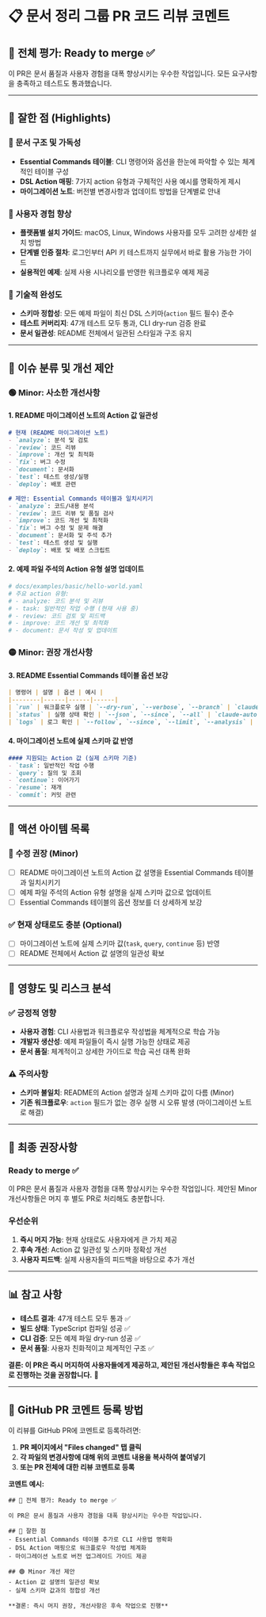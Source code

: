 # 📋 문서 정리 그룹 PR 코드 리뷰 코멘트

## 🧾 **전체 평가: Ready to merge** ✅

이 PR은 문서 품질과 사용자 경험을 대폭 향상시키는 우수한 작업입니다. 모든 요구사항을 충족하고 테스트도 통과했습니다.

---

## 🌟 **잘한 점 (Highlights)**

### 🎯 **문서 구조 및 가독성**
- **Essential Commands 테이블**: CLI 명령어와 옵션을 한눈에 파악할 수 있는 체계적인 테이블 구성
- **DSL Action 매핑**: 7가지 action 유형과 구체적인 사용 예시를 명확하게 제시
- **마이그레이션 노트**: 버전별 변경사항과 업데이트 방법을 단계별로 안내

### 🚀 **사용자 경험 향상**
- **플랫폼별 설치 가이드**: macOS, Linux, Windows 사용자를 모두 고려한 상세한 설치 방법
- **단계별 인증 절차**: 로그인부터 API 키 테스트까지 실무에서 바로 활용 가능한 가이드
- **실용적인 예제**: 실제 사용 시나리오를 반영한 워크플로우 예제 제공

### 🔧 **기술적 완성도**
- **스키마 정합성**: 모든 예제 파일이 최신 DSL 스키마(`action` 필드 필수) 준수
- **테스트 커버리지**: 47개 테스트 모두 통과, CLI dry-run 검증 완료
- **문서 일관성**: README 전체에서 일관된 스타일과 구조 유지

---

## 🧩 **이슈 분류 및 개선 제안**

### 🟢 **Minor: 사소한 개선사항**

#### 1. **README 마이그레이션 노트의 Action 값 일관성**
```markdown
# 현재 (README 마이그레이션 노트)
- `analyze`: 분석 및 검토
- `review`: 코드 리뷰
- `improve`: 개선 및 최적화
- `fix`: 버그 수정
- `document`: 문서화
- `test`: 테스트 생성/실행
- `deploy`: 배포 관련

# 제안: Essential Commands 테이블과 일치시키기
- `analyze`: 코드/내용 분석
- `review`: 코드 리뷰 및 품질 검사
- `improve`: 코드 개선 및 최적화
- `fix`: 버그 수정 및 문제 해결
- `document`: 문서화 및 주석 추가
- `test`: 테스트 생성 및 실행
- `deploy`: 배포 및 배포 스크립트
```

#### 2. **예제 파일 주석의 Action 유형 설명 업데이트**
```yaml
# docs/examples/basic/hello-world.yaml
# 주요 action 유형:
# - analyze: 코드 분석 및 리뷰
# - task: 일반적인 작업 수행 (현재 사용 중)
# - review: 코드 검토 및 피드백
# - improve: 코드 개선 및 최적화
# - document: 문서 작성 및 업데이트
```

### 🟡 **Minor: 권장 개선사항**

#### 3. **README Essential Commands 테이블 옵션 보강**
```markdown
| 명령어 | 설명 | 옵션 | 예시 |
|--------|------|------|------|
| `run` | 워크플로우 실행 | `--dry-run`, `--verbose`, `--branch` | `claude-auto-worker run workflow.yaml --dry-run` |
| `status` | 실행 상태 확인 | `--json`, `--since`, `--all` | `claude-auto-worker status --json` |
| `logs` | 로그 확인 | `--follow`, `--since`, `--limit`, `--analysis` | `claude-auto-worker logs --follow` |
```

#### 4. **마이그레이션 노트에 실제 스키마 값 반영**
```markdown
#### 지원되는 Action 값 (실제 스키마 기준)
- `task`: 일반적인 작업 수행
- `query`: 질의 및 조회
- `continue`: 이어가기
- `resume`: 재개
- `commit`: 커밋 관련
```

---

## 📝 **액션 아이템 목록**

### 🔧 **수정 권장 (Minor)**
- [ ] README 마이그레이션 노트의 Action 값 설명을 Essential Commands 테이블과 일치시키기
- [ ] 예제 파일 주석의 Action 유형 설명을 실제 스키마 값으로 업데이트
- [ ] Essential Commands 테이블의 옵션 정보를 더 상세하게 보강

### ✅ **현재 상태로도 충분 (Optional)**
- [ ] 마이그레이션 노트에 실제 스키마 값(`task`, `query`, `continue` 등) 반영
- [ ] README 전체에서 Action 값 설명의 일관성 확보

---

## 🎯 **영향도 및 리스크 분석**

### ✅ **긍정적 영향**
- **사용자 경험**: CLI 사용법과 워크플로우 작성법을 체계적으로 학습 가능
- **개발자 생산성**: 예제 파일들이 즉시 실행 가능한 상태로 제공
- **문서 품질**: 체계적이고 상세한 가이드로 학습 곡선 대폭 완화

### ⚠️ **주의사항**
- **스키마 불일치**: README의 Action 설명과 실제 스키마 값이 다름 (Minor)
- **기존 워크플로우**: `action` 필드가 없는 경우 실행 시 오류 발생 (마이그레이션 노트로 해결)

---

## 🚀 **최종 권장사항**

### **Ready to merge** ✅
이 PR은 문서 품질과 사용자 경험을 대폭 향상시키는 우수한 작업입니다. 제안된 Minor 개선사항들은 머지 후 별도 PR로 처리해도 충분합니다.

### **우선순위**
1. **즉시 머지 가능**: 현재 상태로도 사용자에게 큰 가치 제공
2. **후속 개선**: Action 값 일관성 및 스키마 정확성 개선
3. **사용자 피드백**: 실제 사용자들의 피드백을 바탕으로 추가 개선

---

## 📊 **참고 사항**

- **테스트 결과**: 47개 테스트 모두 통과 ✅
- **빌드 상태**: TypeScript 컴파일 성공 ✅
- **CLI 검증**: 모든 예제 파일 dry-run 성공 ✅
- **문서 품질**: 사용자 친화적이고 체계적인 구조 ✅

**결론: 이 PR은 즉시 머지하여 사용자들에게 제공하고, 제안된 개선사항들은 후속 작업으로 진행하는 것을 권장합니다.** 🎉

---

## 🔗 **GitHub PR 코멘트 등록 방법**

이 리뷰를 GitHub PR에 코멘트로 등록하려면:

1. **PR 페이지에서 "Files changed" 탭 클릭**
2. **각 파일의 변경사항에 대해 위의 코멘트 내용을 복사하여 붙여넣기**
3. **또는 PR 전체에 대한 리뷰 코멘트로 등록**

**코멘트 예시:**
```
## 🧾 전체 평가: Ready to merge ✅

이 PR은 문서 품질과 사용자 경험을 대폭 향상시키는 우수한 작업입니다.

## 🌟 잘한 점
- Essential Commands 테이블 추가로 CLI 사용법 명확화
- DSL Action 매핑으로 워크플로우 작성법 체계화
- 마이그레이션 노트로 버전 업그레이드 가이드 제공

## 🟢 Minor 개선 제안
- Action 값 설명의 일관성 확보
- 실제 스키마 값과의 정합성 개선

**결론: 즉시 머지 권장, 개선사항은 후속 작업으로 진행**
```
